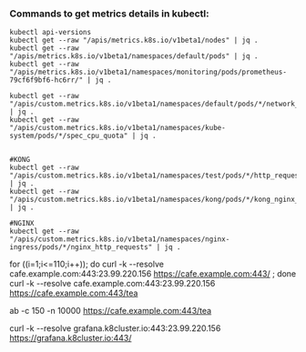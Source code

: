 ### Commands to get metrics details in kubectl:

```
kubectl api-versions
kubectl get --raw "/apis/metrics.k8s.io/v1beta1/nodes" | jq .
kubectl get --raw "/apis/metrics.k8s.io/v1beta1/namespaces/default/pods" | jq .
kubectl get --raw "/apis/metrics.k8s.io/v1beta1/namespaces/monitoring/pods/prometheus-79cf6f9bf6-hc6rr/" | jq .

kubectl get --raw "/apis/custom.metrics.k8s.io/v1beta1/namespaces/default/pods/*/network_tcp_usage" | jq .
kubectl get --raw "/apis/custom.metrics.k8s.io/v1beta1/namespaces/kube-system/pods/*/spec_cpu_quota" | jq .


#KONG
kubectl get --raw "/apis/custom.metrics.k8s.io/v1beta1/namespaces/test/pods/*/http_requests" | jq .
kubectl get --raw "/apis/custom.metrics.k8s.io/v1beta1/namespaces/kong/pods/*/kong_nginx_http_current_connections" | jq .

#NGINX
kubectl get --raw "/apis/custom.metrics.k8s.io/v1beta1/namespaces/nginx-ingress/pods/*/nginx_http_requests" | jq .
```


for ((i=1;i<=110;i++)); do curl -k --resolve cafe.example.com:443:23.99.220.156 https://cafe.example.com:443/ ; done
curl -k --resolve cafe.example.com:443:23.99.220.156 https://cafe.example.com:443/tea

ab -c 150 -n 10000 https://cafe.example.com:443/tea

curl -k --resolve grafana.k8cluster.io:443:23.99.220.156 https://grafana.k8cluster.io:443/
